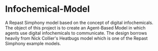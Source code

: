 # Infochemical-Model
A Repast Simphony model based on the concept of digital infochemicals.
The object of this project is to create an Agent-Based Model in which agents use digital infochemicals to communicate.
The design borrows heavily from Nick Collier's Heatbugs model which is one of the Repast Simphony example models.
